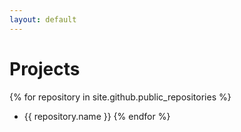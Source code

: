 ```yaml
---
layout: default
---
```

# Projects

{% for repository in site.github.public_repositories %}
  * {{ repository.name }}
{% endfor %}
